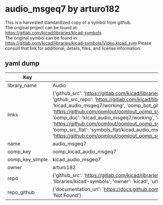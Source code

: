 # audio_msgeq7 by arturo182  
This is a harvested standardized copy of a symbol from github.  
The original project can be found at:  
https://gitlab.com/kicad/libraries/kicad-symbols  
The original symbol can be found in:
https://gitlab.com/kicad/libraries/kicad-symbols/Video.kicad_sym
Please consult that link for additional, details, files, and license information.  
## yaml dump  
| Key | Value |  
| --- | --- |  
| library_name | Audio |  
| links | {'github_src': 'https://gitlab.com/kicad/libraries/kicad-symbols/Video.kicad_sym', 'github_src_repo': 'https://gitlab.com/kicad/libraries/kicad-symbols', 'oomp_bot': 'kicad_audio_msgeq7/working', 'oomp_bot_github': 'https://github.com/oomlout/oomlout_oomp_symbol_bot/tree/main/kicad_audio_msgeq7/working', 'oomp_doc': 'kicad_audio_msgeq7/working', 'oomp_doc_github': 'https://github.com/oomlout/oomlout_oomp_symbol_doc/tree/main/kicad_audio_msgeq7/working', 'oomp_src_flat': 'symbols_flat/kicad_audio_msgeq7/working', 'oomp_src_flat_github': 'https://github.com/oomlout/oomlout_oomp_symbol_src/tree/main/kicad_audio_msgeq7/working'} |  
| name | audio_msgeq7 |  
| oomp_key | oomp_kicad_audio_msgeq7 |  
| oomp_key_simple | kicad_audio_msgeq7 |  
| owner | arturo182 |  
| repo | {'github_src': 'https://gitlab.com/kicad/libraries/kicad-symbols/Video.kicad_sym', 'name': 'libraries/kicad-symbols', 'owner': 'kicad', 'url': 'https://gitlab.com/kicad/libraries/kicad-symbols'} |  
| repo_github | {'documentation_url': 'https://docs.github.com/rest/repos/repos#get-a-repository', 'message': 'Not Found'} |  

